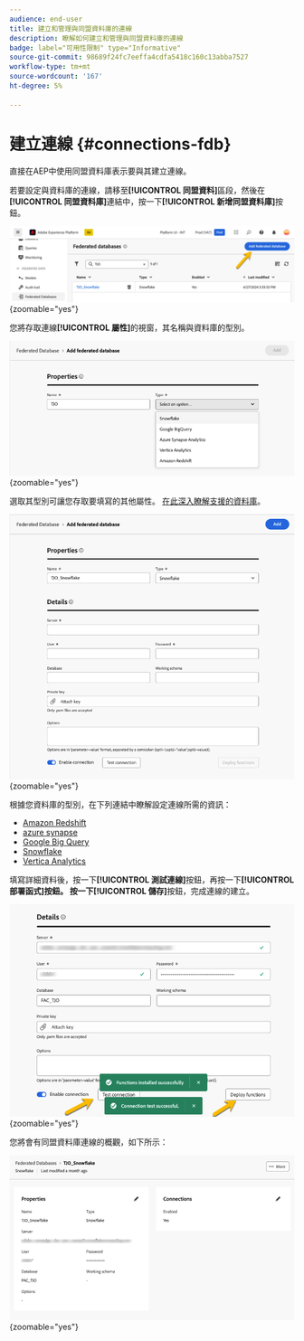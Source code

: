 ```yaml
---
audience: end-user
title: 建立和管理與同盟資料庫的連線
description: 瞭解如何建立和管理與同盟資料庫的連線
badge: label="可用性限制" type="Informative"
source-git-commit: 98689f24fc7eeffa4cdfa5418c160c13abba7527
workflow-type: tm+mt
source-wordcount: '167'
ht-degree: 5%

---
```


# 建立連線 {#connections-fdb}

直接在AEP中使用同盟資料庫表示要與其建立連線。

若要設定與資料庫的連線，請移至&#x200B;**[!UICONTROL 同盟資料]**&#x200B;區段，然後在&#x200B;**[!UICONTROL 同盟資料庫]**&#x200B;連結中，按一下&#x200B;**[!UICONTROL 新增同盟資料庫]**&#x200B;按鈕。

![](assets/connections_list.png){zoomable="yes"}

您將存取連線&#x200B;**[!UICONTROL 屬性]**&#x200B;的視窗，其名稱與資料庫的型別。

![](assets/connections_name.png){zoomable="yes"}

選取其型別可讓您存取要填寫的其他屬性。 [在此深入瞭解支援的資料庫](federated-db.md)。

![](assets/connections_details.png){zoomable="yes"}

根據您資料庫的型別，在下列連結中瞭解設定連線所需的資訊：
* [Amazon Redshift](federated-db.md#amazon-redshift)
* [azure synapse](federated-db.md#azure-synapse-redshift)
* [Google Big Query](federated-db.md#google-big-query)
* [Snowflake](federated-db.md#snowflake)
* [Vertica Analytics](federated-db.md#vertica-analytics)

填寫詳細資料後，按一下&#x200B;**[!UICONTROL 測試連線]**&#x200B;按鈕，再按一下&#x200B;**[!UICONTROL 部署函式]**按鈕。
按一下**[!UICONTROL 儲存]**&#x200B;按鈕，完成連線的建立。

![](assets/connections_testdeploy.png){zoomable="yes"}

您將會有同盟資料庫連線的概觀，如下所示：

![](assets/connections_overview.png){zoomable="yes"}